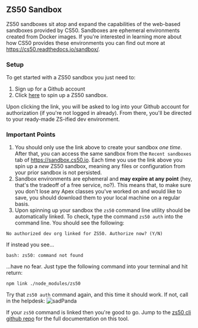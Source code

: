 ## ZS50 Sandbox
ZS50 sandboxes sit atop and expand the capabilities of the web-based sandboxes provided by CS50. Sandboxes are ephemeral environments created from Docker images. If you're interested in learning more about how CS50 provides these environments you can find out more at https://cs50.readthedocs.io/sandbox/. 

### Setup
To get started with a ZS50 sandbox you just need to: 
1. Sign up for a Github account
2. Click [here](https://sandbox.cs50.io/?name=ZS50_0.2&script=mkdir%20classes%20%26%26%20npm%20i%20git%2Bhttps%3A%2F%2Fgithub.com%2Falpha-bytes%2Fzs50.git%20%26%26%20npm%20link%20.%2Fnode_modules%2Fzs50&window=editor&window=terminal) to spin up a ZS50 sandbox. 

Upon clicking the link, you will be asked to log into your Github account for authorization (if you're not logged in already). From there, you'll be directed to your ready-made ZS-ified dev environment. 

### Important Points
1. You should only use the link above to create your sandbox *one time*. After that, you can access the same sandbox from the `Recent sandboxes` tab of https://sandbox.cs50.io. Each time you use the link above you spin up a *new* ZS50 sandbox, meaning any files or configuration from your prior sandbox is not persisted. 
2. Sandbox environments are ephemeral and **may expire at any point** (hey, that's the tradeoff of a free service, no?). This means that, to make sure you don't lose any Apex classes you've worked on and would like to save, you should download them to your local machine on a regular basis. 
3. Upon spinning up your sandbox the `zs50` command line utility should be automatically linked. To check, type the command `zs50 auth` into the command line. You should see the following: 
```
No authorized dev org linked for ZS50. Authorize now? (Y/N)
```

If instead you see...
```
bash: zs50: command not found
```

...have no fear. Just type the following command into your terminal and hit return: 
```
npm link ./node_modules/zs50
```

Try that `zs50 auth` command again, and this time it should work. If not, call in the helpdesk: 
![sadPanda](https://media.giphy.com/media/zrdUjl6N99nLq/giphy.gif)

If your `zs50` command is linked then you're good to go. Jump to the [zs50 cli github repo](https://github.com/alpha-bytes/zs50) for the full documentation on this tool. 